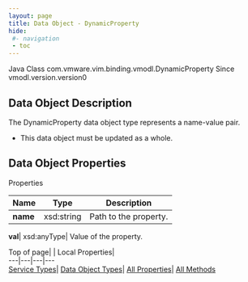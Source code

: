 ```yaml
---
layout: page
title: Data Object - DynamicProperty
hide:
 #- navigation
 - toc
---
```






Java Class
    com.vmware.vim.binding.vmodl.DynamicProperty
Since 
    vmodl.version.version0

## Data Object Description 

The DynamicProperty data object type represents a name-value pair. 

  * This data object must be updated as a whole.



## Data Object Properties

Properties

Name |  Type |  Description   
---|---|---  
**name**|  xsd:string|  Path to the property.   
  
**val**|  xsd:anyType|  Value of the property.   
  
  
  
Top of page| | Local Properties|   
---|---|---|---  
[Service Types](index-mo_types.md)| [Data Object Types](index-do_types.md)| [All Properties](index-properties.md)| [All Methods](index-methods.md)  
  
  

